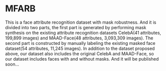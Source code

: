# MFARB
This is a face attribute recognition dataset with mask robustness. And it is divided into two parts, the first part is generated by performing mask synthesis on the existing attribute recognition datasets CelebA(41 attributes, 199,899 images) and MAAD-Face(48 attributes, 3,093,309 images). The second part is constructed by manually labeling the existing masked face dataset(54 attributes, 11,245 images). In addition to the dataset proposed above, our dataset also includes the original CelebA and MAAD-Face, so our dataset includes faces with and without masks. And it will be published soon...
